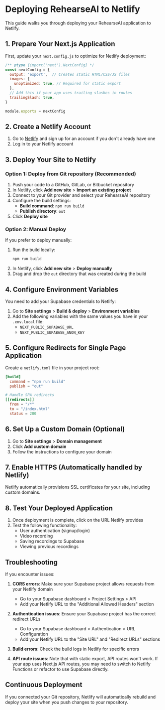 # Deploying RehearseAI to Netlify

This guide walks you through deploying your RehearseAI application to Netlify.

## 1. Prepare Your Next.js Application

First, update your `next.config.js` to optimize for Netlify deployment:

```js
/** @type {import('next').NextConfig} */
const nextConfig = {
  output: 'export',  // Creates static HTML/CSS/JS files
  images: {
    unoptimized: true, // Required for static export
  },
  // Add this if your app uses trailing slashes in routes
  trailingSlash: true,
}

module.exports = nextConfig
```

## 2. Create a Netlify Account

1. Go to [Netlify](https://www.netlify.com/) and sign up for an account if you don't already have one
2. Log in to your Netlify account

## 3. Deploy Your Site to Netlify

### Option 1: Deploy from Git repository (Recommended)

1. Push your code to a GitHub, GitLab, or Bitbucket repository
2. In Netlify, click **Add new site** > **Import an existing project**
3. Connect to your Git provider and select your RehearseAI repository
4. Configure the build settings:
   - **Build command**: `npm run build`
   - **Publish directory**: `out`
5. Click **Deploy site**

### Option 2: Manual Deploy

If you prefer to deploy manually:

1. Run the build locally:
   ```bash
   npm run build
   ```
2. In Netlify, click **Add new site** > **Deploy manually**
3. Drag and drop the `out` directory that was created during the build

## 4. Configure Environment Variables

You need to add your Supabase credentials to Netlify:

1. Go to **Site settings** > **Build & deploy** > **Environment variables**
2. Add the following variables with the same values you have in your `.env.local` file:
   - `NEXT_PUBLIC_SUPABASE_URL`
   - `NEXT_PUBLIC_SUPABASE_ANON_KEY`

## 5. Configure Redirects for Single Page Application

Create a `netlify.toml` file in your project root:

```toml
[build]
  command = "npm run build"
  publish = "out"

# Handle SPA redirects
[[redirects]]
  from = "/*"
  to = "/index.html"
  status = 200
```

## 6. Set Up a Custom Domain (Optional)

1. Go to **Site settings** > **Domain management**
2. Click **Add custom domain**
3. Follow the instructions to configure your domain

## 7. Enable HTTPS (Automatically handled by Netlify)

Netlify automatically provisions SSL certificates for your site, including custom domains.

## 8. Test Your Deployed Application

1. Once deployment is complete, click on the URL Netlify provides
2. Test the following functionality:
   - User authentication (signup/login)
   - Video recording
   - Saving recordings to Supabase
   - Viewing previous recordings

## Troubleshooting

If you encounter issues:

1. **CORS errors**: Make sure your Supabase project allows requests from your Netlify domain
   - Go to your Supabase dashboard > Project Settings > API
   - Add your Netlify URL to the "Additional Allowed Headers" section

2. **Authentication issues**: Ensure your Supabase project has the correct redirect URLs
   - Go to your Supabase dashboard > Authentication > URL Configuration
   - Add your Netlify URL to the "Site URL" and "Redirect URLs" sections

3. **Build errors**: Check the build logs in Netlify for specific errors

4. **API route issues**: Note that with static export, API routes won't work. If your app uses Next.js API routes, you may need to switch to Netlify Functions or refactor to use Supabase directly.

## Continuous Deployment

If you connected your Git repository, Netlify will automatically rebuild and deploy your site when you push changes to your repository. 
